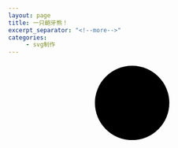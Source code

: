 ```yaml
---
layout: page
title: 一只龅牙熊！
excerpt_separator: "<!--more-->"
categories:
     - svg制作
---
```


<!--more-->
<style>
.body {
  background-color: #a3d5d3;
}

.p {
  font-family: Arial, Helvetica, sans-serif;
  text-align: center;
  a {
    color: #097f9c;
  }
}

.container{
  width: 30%;
  margin: 20px auto;
}

// SVG base fills
.cls-1 {fill:#11485e;}
.cls-2 {fill:#7fc2e2;}
.cls-3 {fill:#d8d5d5;}
.cls-4 {fill:#131413;}
.cls-5 {fill:#fff;}
.cls-6 {fill:#b28f82;}
.cls-7 {fill:#231f20;}
.cls-8 {fill:#418cbd;}

// calling animations
.eye {
  animation: squeeze 2.4s infinite;
}
.nose {
  animation: nose 2s infinite ease;
}
.gopher {
  transform: translateY(120px);
  animation: start .8s forwards ease-in-out;
}
// setting animations
.@keyframes start {
  100% { transform: translateY(0); }
}
.@keyframes nose {
  80% { transform: none;}
  83% { transform: translateX(7.5px) scaleX(0.9); }
  90% { transform: none;}
  93% { transform: translateX(7.5px) scaleX(0.9); }
  100% { transform: none; }
}
.@keyframes squeeze {
  90% { transform: none; animation-timing-function: ease-in; }
  93% { transform: translateY(70px) scaleY(.1); }
  100% { animation-timing-function: ease-out; }
}

</style>
<div class="container">
  <svg viewBox="0 0 153.34 153.34">
    <defs>  
      <clipPath id="clipPath">
        <circle id="backgroundCircle" cx="76.67" cy="76.67" r="76.67"/>
      </clipPath>
    </defs>
   <circle class="cls-1" cx="76.67" cy="76.67" r="76.67"/>
   <g class="gopher-wrapper" clip-path="url(#clipPath)">
     <g class="gopher">
       <path class="cls-2" d="M124.53 136.53c.33-14.69-2.52-30.71-1.71-39.42 1-10.27 1.78-20.71.53-27.73-.68-3.86 12.2-4.78 7.95-13.53-3.65-7.52-12.56-.88-14.82-3.22-11.5-11.88-25.44-14.82-36.41-15.36h-6c-11 .27-24.91 3.48-36.41 15.36-2.27 2.34-11.17-4.3-14.82 3.22-4.25 8.75 8.63 9.67 7.95 13.53-1.24 7-.42 17.46.53 27.73.78 8.42-1.86 25.77-1.73 40 0 0 17.19 16.24 47.12 16.24 30.05-.01 47.82-16.82 47.82-16.82z"/>
       <path class="cls-3" d="M96.17 61.18c-18.32 2.13-15.85 21.26-8.78 27.44 13.17 11.53 26.89 0 25.38-11.66-1.44-11.19-10.91-16.44-16.6-15.78z"/>      <g class="eye">
         <circle class="cls-4" cx="97.38" cy="77.64" r="6.28"/>
         <circle class="cls-5" cx="95.73" cy="74.98" r="1.98"/>
       </g>
       <path class="cls-6" d="M77.12 90.12c-8.77 1.3-11.9 3.83-11.23 7.81 1.09 6.48 21.82 5.75 22.43.33.52-4.68-7.79-8.65-11.2-8.14z"/>
       <path class="cls-7 nose" d="M71.44 92.73c-1.49 5.4 11.91 4.58 11.58 1.1-.19-2-2-4.63-6.75-4.48-1.86.07-4.14.86-4.83 3.38z"/>
       <path class="cls-3" d="M71.86 101.48c-.48.21-1.3 5.58 1.19 5.85 1.7.19 6.36.72 7.46 0 2.14-1.37 1.9-4.69.71-5.49-1.99-1.31-8.79-.62-9.36-.36zM57.96 61.18c18.32 2.13 15.85 21.26 8.78 27.44-13.17 11.53-26.89 0-25.38-11.66 1.45-11.19 10.91-16.44 16.6-15.78z"/>
       <g class="eye">
         <circle class="cls-4" cx="56.75" cy="77.64" r="6.28"/>
         <circle class="cls-5" cx="58.4" cy="74.98" r="1.98"/>
       </g>
       <path class="cls-6" d="M123.8 133.87c6.06.05 3.05-12.88-.67-10.32-1.83 1.26-2.12 4.18-2.12 6.62-.01 1.4 1.08 3.7 2.79 3.7zM30.34 133.87c-6.06.05-3.05-12.88.67-10.32 1.83 1.26 2.12 4.18 2.12 6.62 0 1.4-1.09 3.7-2.79 3.7z"/>
       <path class="cls-8" d="M121.05 57.18c-.32 1.17 1.17 1 1.73 4.54.2 1.29 4.92-1.91 3-4.29-1.57-1.95-4.42-1.4-4.73-.25zM33.08 57.18c.32 1.17-1.17 1-1.73 4.54-.2 1.29-4.92-1.91-3-4.29 1.57-1.95 4.42-1.4 4.73-.25z"/>
       </g>
     </g>
  </svg>
</div>

